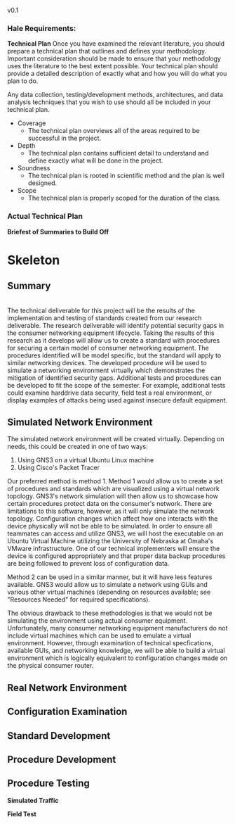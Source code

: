v0.1
### Hale Requirements:
**Technical Plan**
Once you have examined the relevant literature, you should prepare a technical plan that outlines and defines your methodology. 
Important consideration should be made to ensure that your methodology uses the literature to the best extent possible. 
Your technical plan should provide a detailed description of exactly what and how you will do what you plan to do.

Any data collection, testing/development methods, architectures, and data analysis techniques that you wish to use should all be included in your technical plan.

- Coverage	
  - The technical plan overviews all of the areas required to be successful in the project.
- Depth
  - The technical plan contains sufficient detail to understand and define exactly what will be done in the project.
- Soundness
  - The technical plan is rooted in scientific method and the plan is well designed.
- Scope
  - The technical plan is properly scoped for the duration of the class.

### Actual Technical Plan
**Briefest of Summaries to Build Off**
<br>


# Skeleton
## Summary
<br>
The technical deliverable for this project will be the results of the implementation and testing of standards created from our research deliverable. The research deliverable will 
identify potential security gaps in the consumer networking equipment lifecycle. Taking the results of this research as it develops will allow us to create a standard with procedures 
for securing a certain model of consumer networking equipment. The procedures identified will be model specific, but the standard will apply to similar networking devices. The developed 
procedure will be used to simulate a networking environment virtually which demonstrates the mitigation of identified security gaps. Additional tests and procedures can be developed to 
fit the scope of the semester. For example, additional tests could examine harddrive data security, field test a real environment, or display examples of attacks being used against insecure default equipment.

## Simulated Network Environment
The simulated network environment will be created virtually. Depending on needs, this could be created in one of two ways:
1. Using GNS3 on a virtual Ubuntu Linux machine
2. Using Cisco's Packet Tracer

Our preferred method is method 1. Method 1 would allow us to create a set of procedures and standards which are visualized using a virtual network topology. GNS3's network simulation will then 
allow us to showcase how certain procedures protect data on the consumer's network. There are limitations to this software, however, as it will only simulate the network topology. Configuration changes which affect 
how one interacts with the device physically will not be able to be simulated. In order to ensure all teammates can access and utilize GNS3, we will host the executable on an Ubuntu Virtual Machine utilizing 
the University of Nebraska at Omaha's VMware infrastructure. One of our technical implementers will ensure the device is configured appropriately and that proper data backup procedures are being followed to prevent loss of
configuration data. 

Method 2 can be used in a similar manner, but it will have less features available. GNS3 would allow us to simulate a network using GUIs and various other virtual machines (depending on resources available; see "Resources Needed" for required specifications). 

The obvious drawback to these methodologies is that we would not be simulating the environment using actual consumer equipment. Unfortunately, many consumer networking equipment manufacturers do not include virtual machines which can be used
to emulate a virtual environment. However, through examination of technical specfications, available GUIs, and networking knowledge, we will be able to build a virtual environment which is logically equivalent to configuration changes made
on the physical consumer router. 

## Real Network Environment

## Configuration Examination

## Standard Development

## Procedure Development

## Procedure Testing

**Simulated Traffic**

**Field Test**
